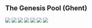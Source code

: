 
## The Genesis Pool (Ghent)


![](threefold__lochristi_1.jpg  )
![](threefold__lochristi_2.jpg  )
![](threefold__lochristi_3.jpg  )
![](threefold__lochristi_4.jpg  )
![](threefold__lochristi_5.jpg  )
![](threefold__lochristi_6.jpg  )
![](threefold__lochristi_7.jpg  )

<!-- [photos genesis pool](structure/images_threefold_genisispool_lochristi.html ':include :type=iframe width=100% height=550px frameBorder="0" scrolling="no" align="center"') -->


<!-- !!!gallery name:lochristi -->